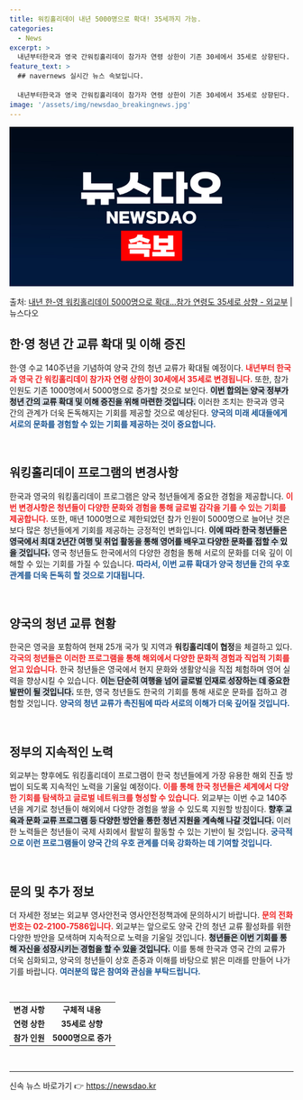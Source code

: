 ```yaml
---
title: 워킹홀리데이 내년 5000명으로 확대! 35세까지 가능.
categories:
  - News
excerpt: >
  내년부터한국과 영국 간워킹홀리데이 참가자 연령 상한이 기존 30세에서 35세로 상향된다. 대상 인원 또한 1…
feature_text: >
  ## navernews 실시간 뉴스 속보입니다.

  내년부터한국과 영국 간워킹홀리데이 참가자 연령 상한이 기존 30세에서 35세로 상향된다. 대상 인원 또한 1…
image: '/assets/img/newsdao_breakingnews.jpg'
---
```


![뉴스다오 속보](/assets/img/newsdao_breakingnews.jpg)

<p>출처: <a href="https://newsdao.kr/2625" rel="dofollow">내년 한-영 워킹홀리데이 5000명으로 확대…참가 연령도 35세로 상향 - 외교부</a> | 뉴스다오</p>

<h2 data-ke-size="size26">한·영 청년 간 교류 확대 및 이해 증진</h2>

<p data-ke-size="size16">한·영 수교 140주년을 기념하여 양국 간의 청년 교류가 확대될 예정이다. <b><span style="color: #ee2323;">내년부터 한국과 영국 간 워킹홀리데이 참가자 연령 상한이 30세에서 35세로 변경됩니다.</span></b> 또한, 참가 인원도 기존 1000명에서 5000명으로 증가할 것으로 보인다. <b><span style="background-color: #21538527;">이번 합의는 양국 정부가 청년 간의 교류 확대 및 이해 증진을 위해 마련한 것입니다.</span></b> 이러한 조치는 한국과 영국 간의 관계가 더욱 돈독해지는 기회를 제공할 것으로 예상된다. <b><span style="color: #1a5490;">양국의 미래 세대들에게 서로의 문화를 경험할 수 있는 기회를 제공하는 것이 중요합니다.</span></b></p>

<p data-ke-size="size16">&nbsp;</p>

<h2 data-ke-size="size26">워킹홀리데이 프로그램의 변경사항</h2>

<p data-ke-size="size16">한국과 영국의 워킹홀리데이 프로그램은 양국 청년들에게 중요한 경험을 제공합니다. <b><span style="color: #ee2323;">이번 변경사항은 청년들이 다양한 문화와 경험을 통해 글로벌 감각을 기를 수 있는 기회를 제공합니다.</span></b> 또한, 매년 1000명으로 제한되었던 참가 인원이 5000명으로 늘어난 것은 보다 많은 청년들에게 기회를 제공하는 긍정적인 변화입니다. <b><span style="background-color: #21538527;">이에 따라 한국 청년들은 영국에서 최대 2년간 여행 및 취업 활동을 통해 영어를 배우고 다양한 문화를 접할 수 있을 것입니다.</span></b> 영국 청년들도 한국에서의 다양한 경험을 통해 서로의 문화를 더욱 깊이 이해할 수 있는 기회를 가질 수 있습니다. <b><span style="color: #1a5490;">따라서, 이번 교류 확대가 양국 청년들 간의 우호 관계를 더욱 돈독히 할 것으로 기대됩니다.</span></b></p>

<p data-ke-size="size16">&nbsp;</p>

<h2 data-ke-size="size26">양국의 청년 교류 현황</h2>

<p data-ke-size="size16">한국은 영국을 포함하여 현재 25개 국가 및 지역과 <b>워킹홀리데이 협정</b>을 체결하고 있다. <b><span style="color: #ee2323;">각국의 청년들은 이러한 프로그램을 통해 해외에서 다양한 문화적 경험과 직업적 기회를 얻고 있습니다.</span></b> 한국 청년들은 영국에서 현지 문화와 생활양식을 직접 체험하며 영어 실력을 향상시킬 수 있습니다. <b><span style="background-color: #21538527;">이는 단순히 여행을 넘어 글로벌 인재로 성장하는 데 중요한 발판이 될 것입니다.</span></b> 또한, 영국 청년들도 한국의 기회를 통해 새로운 문화를 접하고 경험할 것입니다. <b><span style="color: #1a5490;">양국의 청년 교류가 촉진됨에 따라 서로의 이해가 더욱 깊어질 것입니다.</span></b></p>

<p data-ke-size="size16">&nbsp;</p>

<h2 data-ke-size="size26">정부의 지속적인 노력</h2>

<p data-ke-size="size16">외교부는 향후에도 워킹홀리데이 프로그램이 한국 청년들에게 가장 유용한 해외 진출 방법이 되도록 지속적인 노력을 기울일 예정이다. <b><span style="color: #ee2323;">이를 통해 한국 청년들은 세계에서 다양한 기회를 탐색하고 글로벌 네트워크를 형성할 수 있습니다.</span></b> 외교부는 이번 수교 140주년을 계기로 청년들이 해외에서 다양한 경험을 쌓을 수 있도록 지원할 방침이다. <b><span style="background-color: #21538527;">향후 교육과 문화 교류 프로그램 등 다양한 방안을 통한 청년 지원을 계속해 나갈 것입니다.</span></b> 이러한 노력들은 청년들이 국제 사회에서 활발히 활동할 수 있는 기반이 될 것입니다. <b><span style="color: #1a5490;">궁극적으로 이런 프로그램들이 양국 간의 우호 관계를 더욱 강화하는 데 기여할 것입니다.</span></b></p>

<p data-ke-size="size16">&nbsp;</p>

<h2 data-ke-size="size26">문의 및 추가 정보</h2>

<p data-ke-size="size16">더 자세한 정보는 외교부 영사안전국 영사안전정책과에 문의하시기 바랍니다. <b><span style="color: #ee2323;">문의 전화번호는 02-2100-7586입니다.</span></b> 외교부는 앞으로도 양국 간의 청년 교류 활성화를 위한 다양한 방안을 모색하며 지속적으로 노력을 기울일 것입니다. <b><span style="background-color: #21538527;">청년들은 이번 기회를 통해 자신을 성장시키는 경험을 할 수 있을 것입니다.</span></b> 이를 통해 한국과 영국 간의 교류가 더욱 심화되고, 양국의 청년들이 상호 존중과 이해를 바탕으로 밝은 미래를 만들어 나가기를 바랍니다. <b><span style="color: #1a5490;">여러분의 많은 참여와 관심을 부탁드립니다.</span></b></p>

<p data-ke-size="size16">&nbsp;</p>

<table class="table">
    <tr>
        <td style="text-align: center; height: 17px;"><b>변경 사항</b></td>
        <td style="text-align: center; height: 17px;"><b>구체적 내용</b></td>
    </tr>
    <tr>
        <td style="text-align: center; height: 17px;"><b>연령 상한</b></td>
        <td style="text-align: center; height: 17px;"><b>35세로 상향</b></td>
    </tr>
    <tr>
        <td style="text-align: center; height: 17px;"><b>참가 인원</b></td>
        <td style="text-align: center; height: 17px;"><b>5000명으로 증가</b></td>
    </tr>
</table>

<p data-ke-size="size16">&nbsp;</p>

<hr/> 

신속 뉴스 바로가기 👉 <a href="https://newsdao.kr" rel="dofollow">https://newsdao.kr</a>


